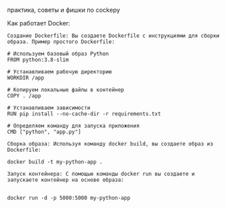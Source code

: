 практика, советы и фишки по cockеру 

Как работает Docker:

    Создание Dockerfile: Вы создаете Dockerfile с инструкциями для сборки образа. Пример простого Dockerfile:
    
    # Используем базовый образ Python
    FROM python:3.8-slim

    # Устанавливаем рабочую директорию
    WORKDIR /app

    # Копируем локальные файлы в контейнер
    COPY . /app

    # Устанавливаем зависимости
    RUN pip install --no-cache-dir -r requirements.txt

    # Определяем команду для запуска приложения
    CMD ["python", "app.py"]

    Сборка образа: Используя команду docker build, вы создаете образ из Dockerfile:

    docker build -t my-python-app .

    Запуск контейнера: С помощью команды docker run вы создаете и запускаете контейнер на основе образа:


    docker run -d -p 5000:5000 my-python-app
